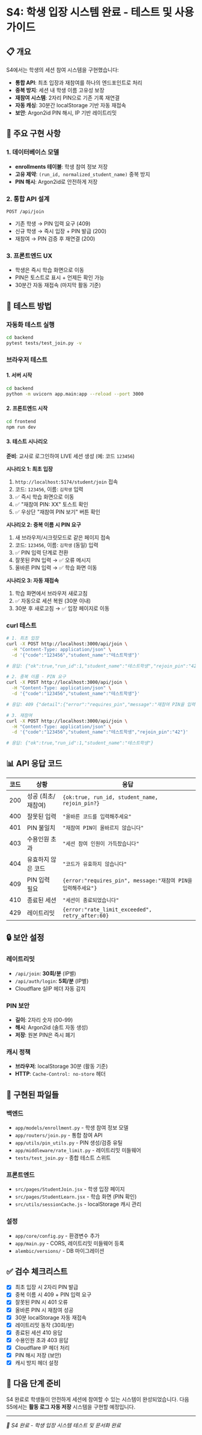 # S4: 학생 입장 시스템 완료 - 테스트 및 사용 가이드

## 📋 개요

S4에서는 학생의 세션 참여 시스템을 구현했습니다:
- **통합 API**: 최초 입장과 재참여를 하나의 엔드포인트로 처리
- **중복 방지**: 세션 내 학생 이름 고유성 보장
- **재참여 시스템**: 2자리 PIN으로 기존 기록 재연결
- **자동 캐싱**: 30분간 localStorage 기반 자동 재접속
- **보안**: Argon2id PIN 해시, IP 기반 레이트리밋

## 🔧 주요 구현 사항

### 1. 데이터베이스 모델
- **enrollments 테이블**: 학생 참여 정보 저장
- **고유 제약**: `(run_id, normalized_student_name)` 중복 방지
- **PIN 해시**: Argon2id로 안전하게 저장

### 2. 통합 API 설계
```
POST /api/join
```
- 기존 학생 → PIN 입력 요구 (409)
- 신규 학생 → 즉시 입장 + PIN 발급 (200)
- 재참여 → PIN 검증 후 재연결 (200)

### 3. 프론트엔드 UX
- 학생은 즉시 학습 화면으로 이동
- PIN은 토스트로 표시 + 언제든 확인 가능
- 30분간 자동 재접속 (마지막 활동 기준)

## 🧪 테스트 방법

### 자동화 테스트 실행
```bash
cd backend
pytest tests/test_join.py -v
```

### 브라우저 테스트

#### 1. 서버 시작
```bash
cd backend
python -m uvicorn app.main:app --reload --port 3000
```

#### 2. 프론트엔드 시작  
```bash
cd frontend
npm run dev
```

#### 3. 테스트 시나리오

**준비**: 교사로 로그인하여 LIVE 세션 생성 (예: 코드 `123456`)

**시나리오 1: 최초 입장**
1. `http://localhost:5174/student/join` 접속
2. 코드: `123456`, 이름: `김학생` 입력
3. ✅ 즉시 학습 화면으로 이동
4. ✅ "재참여 PIN: XX" 토스트 확인
5. ✅ 우상단 "재참여 PIN 보기" 버튼 확인

**시나리오 2: 중복 이름 시 PIN 요구**
1. 새 브라우저/시크릿모드로 같은 페이지 접속
2. 코드: `123456`, 이름: `김학생` (동일) 입력  
3. ✅ PIN 입력 단계로 전환
4. 잘못된 PIN 입력 → ✅ 오류 메시지
5. 올바른 PIN 입력 → ✅ 학습 화면 이동

**시나리오 3: 자동 재접속**
1. 학습 화면에서 브라우저 새로고침
2. ✅ 자동으로 세션 복원 (30분 이내)
3. 30분 후 새로고침 → ✅ 입장 페이지로 이동

### curl 테스트

```bash
# 1. 최초 입장
curl -X POST http://localhost:3000/api/join \
  -H "Content-Type: application/json" \
  -d '{"code":"123456","student_name":"테스트학생"}'

# 응답: {"ok":true,"run_id":1,"student_name":"테스트학생","rejoin_pin":"42"}

# 2. 중복 이름 - PIN 요구
curl -X POST http://localhost:3000/api/join \
  -H "Content-Type: application/json" \
  -d '{"code":"123456","student_name":"테스트학생"}'

# 응답: 409 {"detail":{"error":"requires_pin","message":"재참여 PIN을 입력해주세요."}}

# 3. 재참여
curl -X POST http://localhost:3000/api/join \
  -H "Content-Type: application/json" \
  -d '{"code":"123456","student_name":"테스트학생","rejoin_pin":"42"}'

# 응답: {"ok":true,"run_id":1,"student_name":"테스트학생"}
```

## 📊 API 응답 코드

| 코드 | 상황 | 응답 |
|------|------|------|
| 200 | 성공 (최초/재참여) | `{ok:true, run_id, student_name, rejoin_pin?}` |
| 400 | 잘못된 입력 | `"올바른 코드를 입력해주세요"` |
| 401 | PIN 불일치 | `"재참여 PIN이 올바르지 않습니다"` |
| 403 | 수용인원 초과 | `"세션 참여 인원이 가득찼습니다"` |
| 404 | 유효하지 않은 코드 | `"코드가 유효하지 않습니다"` |
| 409 | PIN 입력 필요 | `{error:"requires_pin", message:"재참여 PIN을 입력해주세요"}` |
| 410 | 종료된 세션 | `"세션이 종료되었습니다"` |
| 429 | 레이트리밋 | `{error:"rate_limit_exceeded", retry_after:60}` |

## 🔒 보안 설정

### 레이트리밋
- `/api/join`: **30회/분** (IP별)
- `/api/auth/login`: **5회/분** (IP별)
- Cloudflare 실IP 헤더 자동 감지

### PIN 보안
- **길이**: 2자리 숫자 (00-99)
- **해시**: Argon2id (솔트 자동 생성)
- **저장**: 원본 PIN은 즉시 폐기

### 캐시 정책
- **브라우저**: localStorage 30분 (활동 기준)
- **HTTP**: `Cache-Control: no-store` 헤더

## 📁 구현된 파일들

### 백엔드
- `app/models/enrollment.py` - 학생 참여 정보 모델
- `app/routers/join.py` - 통합 참여 API
- `app/utils/pin_utils.py` - PIN 생성/검증 유틸
- `app/middleware/rate_limit.py` - 레이트리밋 미들웨어
- `tests/test_join.py` - 종합 테스트 스위트

### 프론트엔드  
- `src/pages/StudentJoin.jsx` - 학생 입장 페이지
- `src/pages/StudentLearn.jsx` - 학습 화면 (PIN 확인)
- `src/utils/sessionCache.js` - localStorage 캐시 관리

### 설정
- `app/core/config.py` - 환경변수 추가
- `app/main.py` - CORS, 레이트리밋 미들웨어 등록
- `alembic/versions/` - DB 마이그레이션

## ✅ 검수 체크리스트

- [x] 최초 입장 시 2자리 PIN 발급
- [x] 중복 이름 시 409 + PIN 입력 요구
- [x] 잘못된 PIN 시 401 오류
- [x] 올바른 PIN 시 재참여 성공
- [x] 30분 localStorage 자동 재접속
- [x] 레이트리밋 동작 (30회/분)
- [x] 종료된 세션 410 응답
- [x] 수용인원 초과 403 응답
- [x] Cloudflare IP 헤더 처리
- [x] PIN 해시 저장 (보안)
- [x] 캐시 방지 헤더 설정

## 🚀 다음 단계 준비

S4 완료로 학생들이 안전하게 세션에 참여할 수 있는 시스템이 완성되었습니다.
다음 S5에서는 **활동 로그 자동 저장** 시스템을 구현할 예정입니다.

---

*📍 S4 완료 - 학생 입장 시스템 테스트 및 문서화 완료*